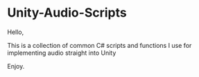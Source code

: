 # Unity-Audio-Scripts
Hello,

This is a collection of common C# scripts and functions I use for implementing audio straight into Unity

Enjoy.
